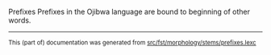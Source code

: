 Prefixes
Prefixes in the Ojibwa language are bound to beginning of other words.

* * *

<small>This (part of) documentation was generated from [src/fst/morphology/stems/prefixes.lexc](https://github.com/giellalt/lang-oji/blob/main/src/fst/morphology/stems/prefixes.lexc)</small>
